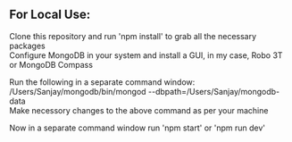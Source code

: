 ## For Local Use: ##

Clone this repository and run 'npm install' to grab all the necessary packages\
Configure MongoDB in your system and install a GUI, in my case, Robo 3T or MongoDB Compass

Run the following in a separate command window:\
/Users/Sanjay/mongodb/bin/mongod --dbpath=/Users/Sanjay/mongodb-data\
Make necessory changes to the above command as per your machine

Now in a separate command window run 'npm start' or 'npm run dev'
